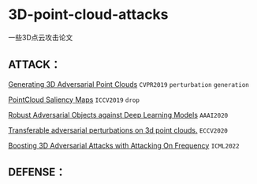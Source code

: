# 3D-point-cloud-attacks
一些3D点云攻击论文

## ATTACK：

[Generating 3D Adversarial Point Clouds](https://arxiv.org/pdf/1809.07016.pdf) `CVPR2019` `perturbation` `generation`

[PointCloud Saliency Maps](https://openaccess.thecvf.com/content_ICCV_2019/papers/Zheng_PointCloud_Saliency_Maps_ICCV_2019_paper.pdf) `ICCV2019` `drop`

[Robust Adversarial Objects against Deep Learning Models](https://jin.ece.ufl.edu/papers/AAAI2020_PointNet_CR.pdf)  `AAAI2020`

[Transferable adversarial perturbations on 3d point clouds.](https://arxiv.org/abs/1912.00461)  `ECCV2020`

[Boosting 3D Adversarial Attacks with Attacking On Frequency](https://arxiv.org/abs/2201.10937) `ICML2022`

## DEFENSE：

